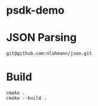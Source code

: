 # psdk-demo

# JSON Parsing
`git@github.com:nlohmann/json.git`

# Build
```
cmake .
cmake --build .
```

